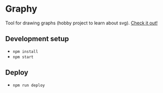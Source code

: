 # Graphy

Tool for drawing graphs (hobby project to learn about svg). [Check it out!](https://petterdaae.github.io/graphy)

## Development setup

- `npm install`
- `npm start`

## Deploy

- `npm run deploy`

